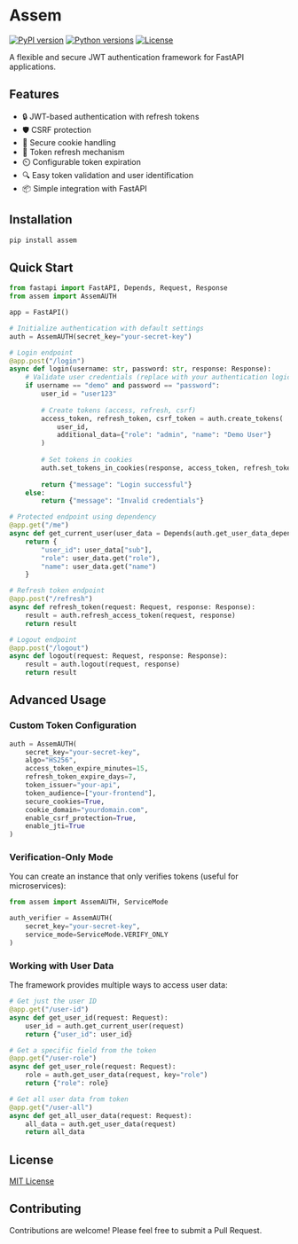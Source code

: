 # Assem

[![PyPI version](https://img.shields.io/pypi/v/assem.svg)](https://pypi.org/project/assem/)
[![Python versions](https://img.shields.io/pypi/pyversions/assem.svg)](https://pypi.org/project/assem/)
[![License](https://img.shields.io/github/license/BagzhanKarl/assem-auth.svg)](https://github.com/BagzhanKarl/assem-auth/blob/main/LICENSE)

A flexible and secure JWT authentication framework for FastAPI applications.

## Features

- 🔒 JWT-based authentication with refresh tokens
- 🛡️ CSRF protection
- 🍪 Secure cookie handling
- 🔄 Token refresh mechanism
- ⏲️ Configurable token expiration
- 🔍 Easy token validation and user identification
- 📦 Simple integration with FastAPI

## Installation

```bash
pip install assem
```

## Quick Start

```python
from fastapi import FastAPI, Depends, Request, Response
from assem import AssemAUTH

app = FastAPI()

# Initialize authentication with default settings
auth = AssemAUTH(secret_key="your-secret-key")

# Login endpoint
@app.post("/login")
async def login(username: str, password: str, response: Response):
    # Validate user credentials (replace with your authentication logic)
    if username == "demo" and password == "password":
        user_id = "user123"
        
        # Create tokens (access, refresh, csrf)
        access_token, refresh_token, csrf_token = auth.create_tokens(
            user_id, 
            additional_data={"role": "admin", "name": "Demo User"}
        )
        
        # Set tokens in cookies
        auth.set_tokens_in_cookies(response, access_token, refresh_token, csrf_token)
        
        return {"message": "Login successful"}
    else:
        return {"message": "Invalid credentials"}

# Protected endpoint using dependency
@app.get("/me")
async def get_current_user(user_data = Depends(auth.get_user_data_dependency())):
    return {
        "user_id": user_data["sub"],
        "role": user_data.get("role"),
        "name": user_data.get("name")
    }

# Refresh token endpoint
@app.post("/refresh")
async def refresh_token(request: Request, response: Response):
    result = auth.refresh_access_token(request, response)
    return result

# Logout endpoint
@app.post("/logout")
async def logout(request: Request, response: Response):
    result = auth.logout(request, response)
    return result
```

## Advanced Usage

### Custom Token Configuration

```python
auth = AssemAUTH(
    secret_key="your-secret-key",
    algo="HS256",
    access_token_expire_minutes=15,
    refresh_token_expire_days=7,
    token_issuer="your-api",
    token_audience=["your-frontend"],
    secure_cookies=True,
    cookie_domain="yourdomain.com",
    enable_csrf_protection=True,
    enable_jti=True
)
```

### Verification-Only Mode

You can create an instance that only verifies tokens (useful for microservices):

```python
from assem import AssemAUTH, ServiceMode

auth_verifier = AssemAUTH(
    secret_key="your-secret-key",
    service_mode=ServiceMode.VERIFY_ONLY
)
```

### Working with User Data

The framework provides multiple ways to access user data:

```python
# Get just the user ID
@app.get("/user-id")
async def get_user_id(request: Request):
    user_id = auth.get_current_user(request)
    return {"user_id": user_id}

# Get a specific field from the token
@app.get("/user-role")
async def get_user_role(request: Request):
    role = auth.get_user_data(request, key="role")
    return {"role": role}

# Get all user data from token
@app.get("/user-all")
async def get_all_user_data(request: Request):
    all_data = auth.get_user_data(request)
    return all_data
```

## License

[MIT License](LICENSE)

## Contributing

Contributions are welcome! Please feel free to submit a Pull Request.
